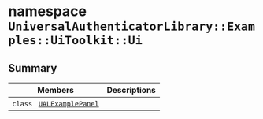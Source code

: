 # namespace `UniversalAuthenticatorLibrary::Examples::UiToolkit::Ui` 

## Summary

 Members                                | Descriptions                                
----------------------------------------|---------------------------------------------
`class ` [`UALExamplePanel`](UniversalAuthenticatorLibrary--Examples--UiToolkit--Ui--UALExamplePanel.md) | 

